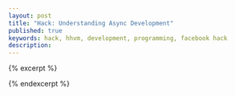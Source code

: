 ```yaml
---
layout: post
title: "Hack: Understanding Async Development"
published: true
keywords: hack, hhvm, development, programming, facebook hack
description:
---	
```


{% excerpt %}

{% endexcerpt %}	